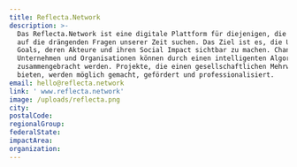 ```yaml
---
title: Reflecta.Network
description: >-
  Das Reflecta.Network ist eine digitale Plattform für diejenigen, die Antworten
  auf die drängenden Fragen unserer Zeit suchen. Das Ziel ist es, die UN Global
  Goals, deren Akteure und ihren Social Impact sichtbar zu machen. Changemaker,
  Unternehmen und Organisationen können durch einen intelligenten Algorithmus
  zusammengebracht werden. Projekte, die einen gesellschaftlichen Mehrwert
  bieten, werden möglich gemacht, gefördert und professionalisiert.
email: hello@reflecta.network
link: ' www.reflecta.network'
image: /uploads/reflecta.png
city:
postalCode:
regionalGroup:
federalState:
impactArea:
organization:
---
```


